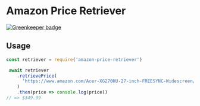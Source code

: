 # Amazon Price Retriever

[![Greenkeeper badge](https://badges.greenkeeper.io/havish10/amazon-price-retriever.svg)](https://greenkeeper.io/)

## Usage
```js
const retriever = require('amazon-price-retriever')

 await retriever
    .retrievePrice(
      'https://www.amazon.com/Acer-XG270HU-27-inch-FREESYNC-Widescreen/dp/B00VRCLHYS/ref=pd_ybh_a_7?_encoding=UTF8&psc=1&refRID=WKW9W0JYKDNG2C3DFJG0',
    )
    .then(price => console.log(price))
// => $349.99
```